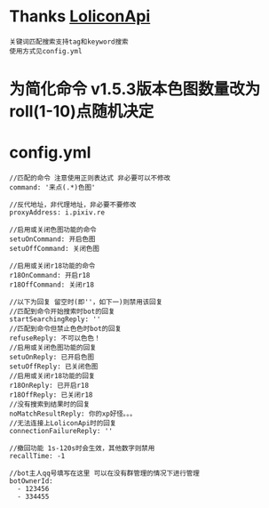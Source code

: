 # Thanks [LoliconApi](api.lolicon.app)
    关键词匹配搜索支持tag和keyword搜索
    使用方式见config.yml
# 为简化命令 v1.5.3版本色图数量改为roll(1-10)点随机决定
# config.yml
    //匹配的命令 注意使用正则表达式 非必要可以不修改
    command: '来点(.*)色图'
    
    //反代地址，非代理地址，非必要不要修改
    proxyAddress: i.pixiv.re
    
    //启用或关闭色图功能的命令
    setuOnCommand: 开启色图
    setuOffCommand: 关闭色图
    
    //启用或关闭r18功能的命令
    r18OnCommand: 开启r18
    r18OffCommand: 关闭r18
    
    //以下为回复 留空时(即''，如下一)则禁用该回复
    //匹配到命令开始搜索时bot的回复
    startSearchingReply: ''
    //匹配到命令但禁止色色时bot的回复
    refuseReply: 不可以色色！
    //启用或关闭色图功能的回复
    setuOnReply: 已开启色图
    setuOffReply: 已关闭色图
    //启用或关闭r18功能的回复
    r18OnReply: 已开启r18
    r18OffReply: 已关闭r18
    //没有搜索到结果时的回复
    noMatchResultReply: 你的xp好怪。。。
    //无法连接上LoliconApi时的回复
    connectionFailureReply: ''
    
    //撤回功能 1s-120s时会生效，其他数字则禁用
    recallTime: -1
    
    //bot主人qq号填写在这里 可以在没有群管理的情况下进行管理
    botOwnerId: 
      - 123456
      - 334455
